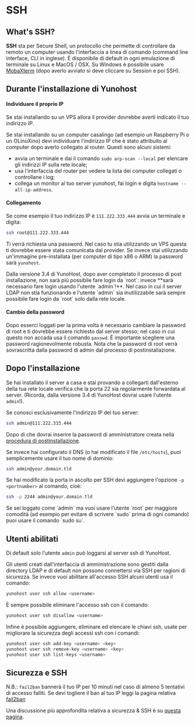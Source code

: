 # SSH

## What's SSH?

**SSH** sta per Secure Shell, un protocollo che permette di controllare da remoto un computer usando l'interfaccia a linea di comando (command line interface, CLI in inglese). È disponibile di default in ogni emulazione di terminale su Linux e MacOS / OSX. Su Windows è possibile usare [MobaXterm](https://mobaxterm.mobatek.net/download-home-edition.html) (dopo averlo avviato si deve cliccare su Session e poi SSH).

## Durante l'installazione di Yunohost

#### Individuare il proprio IP

Se stai installando su un VPS allora il provider dovrebbe averti indicato il tuo indirizzo IP.

Se stai installando su un computer casalingo (ad esempio un Raspberry Pi o un OLinuXino) devi individuare l'indirizzo IP che è stato attribuito al computer dopo averlo collegato al router. Questi sono alcuni sistemi:
- avvia un terminale e dai il comando `sudo arp-scan --local` per elencare gli indirizzi IP sulla rete locale;
- usa l'interfaccia del router per vedere la lista dei computer collegati o controllane i log;
- collega un monitor al tuo server yunohost, fai login e digita `hostname --all-ip-address`.

#### Collegamento

Se come esempio il tuo indirizzo IP è `111.222.333.444` avvia un terminale e digita:

```bash
ssh root@111.222.333.444
```

Ti verrà richiesta una password. Nel caso tu stia utilizzando un VPS questa ti dovrebbe essere stata comunicata dal provider. Se invece stai utilizzando un'immagine pre-installata (per computer di tipo x86 o ARM) la password sarà `yunohost`.

<div class="alert alert-warning">
Dalla versione 3.4 di YunoHost, dopo aver completato il processo di post installazione, non sarà più possibile fare login da `root`: invece **sarà necessario fare login usando l'utente `admin`!**. Nel caso in cui il server LDAP non stia funzionando e l'utente `admin` sia inutilizzabile sarà sempre possibile fare login da `root` solo dalla rete locale.
</div>

#### Cambio della password

Dopo esserci loggati per la prima volta è necessario cambiare la password di root e ti dovrebbe essere richiesto dal server stesso; nel caso in cui questo non accada usa il comando `passwd`. È importante scegliere una password ragionevolmente robusta. Nota che la password di root verrà sovrascritta dalla password di admin dal processo di postinstallazione.

## Dopo l'installazione

Se hai installato il server a casa e stai provando a collegarti dall'esterno della tua rete locale verifica che la porta 22 sia regolarmente forwardata al server. (Ricorda, dalla versione 3.4 di YunoHost dovrai usare l'utente `admin`!).

Se conosci esclusivamente l'indirizzo IP del tuo server:

```bash
ssh admin@111.222.333.444
```

Dopo di che dovrai inserire la password di amministratore creata nella [procedura di postinstallazione](postinstall).

Se invece hai configurato il DNS (o hai modificato il file `/etc/hosts`), puoi semplicemente usare il tuo nome di dominio:

```bash
ssh admin@your.domain.tld
```

Se hai modificato la porta in ascolto per SSH devi aggiungere l'opzione `-p <portnumber>` al comando, cioè:

```bash
ssh -p 2244 admin@your.domain.tld
```

<div class="alert alert-info">
Se sei loggato come `admin` ma vuoi usare l'utente `root` per maggiore comodità (ad esempio per evitare di scrivere `sudo` prima di ogni comando) puoi usare il comando `sudo su`.
</div>

## Utenti abilitati

Di default solo l'utente `admin` può loggarsi al server ssh di YunoHost.

Gli utenti creati dall'interfaccia di amministrazione sono gestiti dalla directory LDAP e di default non possono connettersi via SSH per ragioni di sicurezza. Se invece vuoi abilitare all'accesso SSH alcuni utenti usa il comando:

```bash
yunohost user ssh allow <username>
```

È sempre possibile eliminare l'accesso ssh con il comando:

```bash
yunohost user ssh disallow <username>
```

Infine è possibile aggiungere, eliminare ed elencare le chiavi ssh, usate per migliorare la sicurezza degli accessi ssh con i comandi:

```bash
yunohost user ssh add-key <username> <key>
yunohost user ssh remove-key <username> <key>
yunohost user ssh list-keys <username>
```

## Sicurezza e SSH

N.B.: `fail2ban` bannerà il tuo IP per 10 minuti nel caso di almeno 5 tentativi di accesso falliti. Se devi togliere il ban al tuo IP leggi la pagina relativa [fail2ban](/fail2ban)

Una discussione più approfondita relativa a sicurezza & SSH è su [questa pagina](/security).
